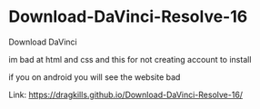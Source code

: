 # Download-DaVinci-Resolve-16
Download DaVinci

im bad at html and css and this for not creating account to install

if you on android you will see the website bad

Link: https://dragkills.github.io/Download-DaVinci-Resolve-16/
